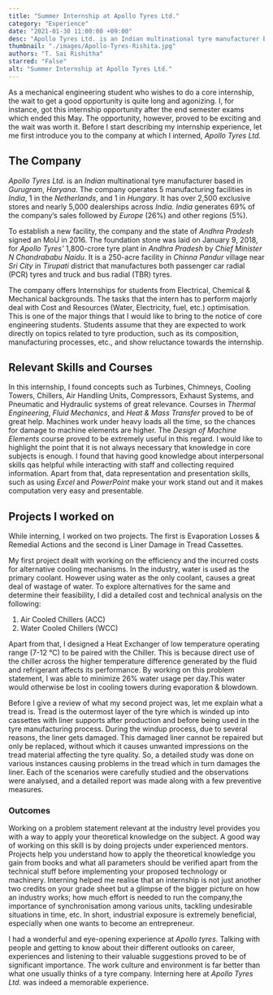 ```yaml
---
title: "Summer Internship at Apollo Tyres Ltd."
category: "Experience"
date: "2021-01-30 11:00:00 +09:00"
desc: "Apollo Tyres Ltd. is an Indian multinational tyre manufacturer based in Gurugram, Haryana. It also boasts a new 250-acre facility in Chinna Pandur village near Sri City in Tirupati district which manufactures both passenger car radial (PCR) tyres and truck and bus radial (TBR) tyres. Rishitha talks about her experience working at the company with small insights for core people who wish to do a core internship."
thumbnail: "./images/Apollo-Tyres-Rishita.jpg"
authors: "T. Sai Rishitha"
starred: "False"
alt: "Summer Internship at Apollo Tyres Ltd."
---
```


As a mechanical engineering student who wishes to do a core internship, the wait to get a good opportunity is quite long and agonizing. I, for instance, got this internship opportunity after the end semester exams which ended this May. The opportunity, however, proved to be exciting and the wait was worth it. Before I start describing my internship experience, let me first introduce you to the company at which I interned, *Apollo Tyres Ltd.*
 
## The Company
*Apollo Tyres Ltd.* is an *Indian* multinational tyre manufacturer based in *Gurugram*, *Haryana*. The company operates 5 manufacturing facilities in *India*, 1 in the *Netherlands*, and 1 in *Hungary*. It has over 2,500 exclusive stores and nearly 5,000 dealerships across *India*. *India* generates 69% of the company’s sales followed by *Europe* (26%) and other regions (5%).
 
To establish a new facility, the company and the state of *Andhra Pradesh* signed an MoU in 2016. The foundation stone was laid on January 9, 2018, for *Apollo Tyres'* 1,800-crore tyre plant in *Andhra Pradesh* by *Chief Minister N Chandrababu Naidu*. It is a 250-acre facility in *Chinna Pandur* village near *Sri City* in *Tirupati* district that manufactures both passenger car radial (PCR) tyres and truck and bus radial (TBR) tyres. 
 
The company offers Internships for students from Electrical, Chemical & Mechanical backgrounds. The tasks that the intern has to perform majorly deal with Cost and Resources (Water, Electricity, fuel, etc.) optimisation. This is one of the major things that I would like to bring to the notice of core engineering students. Students assume that they are expected to work directly on topics related to tyre production, such as its composition, manufacturing processes, etc., and show reluctance towards the internship. 
 
## Relevant Skills and Courses
In this internship, I found concepts such as Turbines, Chimneys, Cooling Towers, Chillers, Air Handling Units, Compressors, Exhaust Systems, and Pneumatic and Hydraulic systems of great relevance. Courses in *Thermal Engineering*, *Fluid Mechanics*, and *Heat & Mass Transfer* proved to be of great help. Machines work under heavy loads all the time, so the chances for damage to machine elements are higher. The *Design of Machine Elements* course proved to be extremely useful in this regard. I would like to highlight the point that it is not always necessary that knowledge in core subjects is enough. I found that having good knowledge about interpersonal skills qas helpful while interacting with staff and collecting required information. Apart from that, data representation and presentation skills, such as using *Excel* and *PowerPoint* make your work stand out and it makes computation very easy and presentable.
 
## Projects I worked on
While interning, I worked on two projects. The first is Evaporation Losses & Remedial Actions and the second is Liner Damage in Tread Cassettes.
 
My first project dealt with working on the efficiency and the incurred costs for alternative cooling mechanisms. In the industry, water is used as the primary coolant. However using water as the only coolant, causes a great deal of wastage of water. To explore alternatives for the same and determine their feasibility, I did a detailed cost and technical analysis on the following:

1. Air Cooled Chillers (ACC)
2. Water Cooled Chillers (WCC)

Apart from that, I designed a Heat Exchanger of low temperature operating range (7-12 ℃) to be paired with the Chiller. This is because direct use of the chiller across the higher temperature difference generated by the fluid and refrigerant affects its performance. By working on this problem statement, I was able to minimize 26% water usage per day.This water would otherwise be lost in cooling towers during evaporation & blowdown.
 
Before I give a review of what my second project was, let me explain what a tread is. Tread is the outermost layer of the tyre which is winded up into cassettes with liner supports after production and before being used in the tyre manufacturing process. During the windup process, due to several reasons, the liner gets damaged. This damaged liner cannot be repaired but only be replaced, without which it causes unwanted impressions on the tread material affecting the tyre quality. So, a detailed study was done on various instances causing problems in the tread which in turn damages the liner. Each of the scenarios were carefully studied and the observations were analysed, and a detailed report was made along with a few preventive measures.
 

### Outcomes
Working on a problem statement relevant at the industry level provides you with a way to apply your theoretical knowledge on the subject. A good way of working on this skill is by doing projects under experienced mentors. Projects help you understand how to apply the theoretical knowledge you gain from books and what all parameters should be verified apart from the technical stuff before implementing your proposed technology or machinery. Interning helped me realise that an internship is not just another two credits on your grade sheet but a glimpse of the bigger picture on how an industry works; how much effort is needed to run the company,the importance of synchronisation among various units, tackling undesirable situations in time, etc. In short, industrial exposure is extremely beneficial, especially when one wants to become an entrepreneur.
 
I had a wonderful and eye-opening experience at *Apollo tyres.* Talking with people and getting to know about their different outlooks on career, experiences and listening to their valuable suggestions proved to be of significant importance. The work culture and environment is far better than what one usually thinks of a tyre company. Interning here at *Apollo Tyres Ltd.* was indeed a memorable experience.
